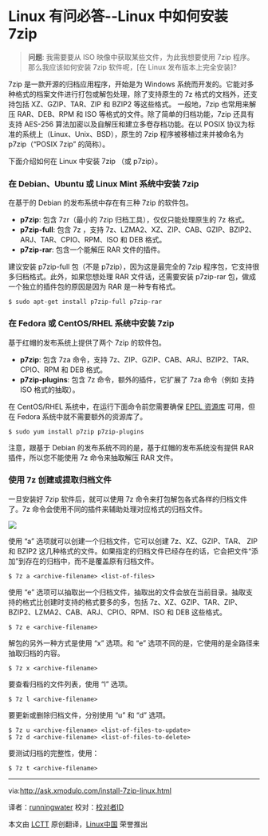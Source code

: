 Linux 有问必答--Linux 中如何安装 7zip 
================================================================================
> **问题**: 我需要要从 ISO 映像中获取某些文件，为此我想要使用 7zip 程序。那么我应该如何安装 7zip 软件呢，[在 Linux 发布版本上完全安装]? 

7zip 是一款开源的归档应用程序，开始是为 Windows 系统而开发的。它能对多种格式的档案文件进行打包或解包处理，除了支持原生的 7z 格式的文档外，还支持包括 XZ、GZIP、TAR、ZIP 和 BZIP2 等这些格式。 一般地，7zip 也常用来解压 RAR、DEB、RPM 和 ISO 等格式的文件。除了简单的归档功能，7zip 还具有支持 AES-256 算法加密以及自解压和建立多卷存档功能。在以 POSIX 协议为标准的系统上（Linux、Unix、BSD），原生的 7zip 程序被移植过来并被命名为 p7zip（“POSIX 7zip” 的简称）。

下面介绍如何在 Linux 中安装 7zip （或 p7zip）。

### 在 Debian、Ubuntu 或 Linux Mint 系统中安装 7zip ###

在基于的 Debian 的发布系统中存在有三种 7zip 的软件包。

- **p7zip**: 包含 7zr（最小的 7zip 归档工具），仅仅只能处理原生的 7z 格式。
- **p7zip-full**: 包含 7z ，支持 7z、LZMA2、XZ、ZIP、CAB、GZIP、BZIP2、ARJ、TAR、CPIO、RPM、ISO 和 DEB 格式。
- **p7zip-rar**: 包含一个能解压 RAR 文件的插件。

建议安装 p7zip-full 包（不是 p7zip），因为这是最完全的 7zip 程序包，它支持很多归档格式。此外，如果您想处理 RAR 文件话，还需要安装 p7zip-rar 包，做成一个独立的插件包的原因是因为 RAR 是一种专有格式。

    $ sudo apt-get install p7zip-full p7zip-rar 

### 在 Fedora 或 CentOS/RHEL 系统中安装 7zip ###

基于红帽的发布系统上提供了两个 7zip 的软件包。

- **p7zip**: 包含 7za 命令，支持 7z、ZIP、GZIP、CAB、ARJ、BZIP2、TAR、CPIO、RPM 和 DEB 格式。
- **p7zip-plugins**: 包含 7z 命令，额外的插件，它扩展了 7za 命令（例如 支持 ISO 格式的抽取）。

在 CentOS/RHEL 系统中，在运行下面命令前您需要确保 [EPEL 资源库][1] 可用，但在 Fedora 系统中就不需要额外的资源库了。

    $ sudo yum install p7zip p7zip-plugins 

注意，跟基于 Debian 的发布系统不同的是，基于红帽的发布系统没有提供 RAR 插件，所以您不能使用 7z 命令来抽取解压 RAR 文件。

### 使用 7z 创建或提取归档文件 ###

一旦安装好 7zip 软件后，就可以使用 7z 命令来打包解包各式各样的归档文件了。7z 命令会使用不同的插件来辅助处理对应格式的归档文件。

![](https://farm8.staticflickr.com/7583/15874000610_878a85b06a_b.jpg)

使用 “a” 选项就可以创建一个归档文件，它可以创建 7z、XZ、GZIP、TAR、 ZIP 和 BZIP2 这几种格式的文件。如果指定的归档文件已经存在的话，它会把文件“添加”到存在的归档中，而不是覆盖原有归档文件。

    $ 7z a <archive-filename> <list-of-files> 

使用 “e” 选项可以抽取出一个归档文件，抽取出的文件会放在当前目录。抽取支持的格式比创建时支持的格式要多的多，包括 7z、XZ、GZIP、TAR、ZIP、BZIP2、LZMA2、CAB、ARJ、CPIO、RPM、ISO 和 DEB 这些格式。

    $ 7z e <archive-filename>

解包的另外一种方式是使用 “x” 选项。和 “e” 选项不同的是，它使用的是全路径来抽取归档的内容。

    $ 7z x <archive-filename>

要查看归档的文件列表，使用 “l” 选项。

    $ 7z l <archive-filename>

要更新或删除归档文件，分别使用 “u” 和 “d” 选项。

    $ 7z u <archive-filename> <list-of-files-to-update>
    $ 7z d <archive-filename> <list-of-files-to-delete>

要测试归档的完整性，使用：

    $ 7z t <archive-filename> 

--------------------------------------------------------------------------------

via:http://ask.xmodulo.com/install-7zip-linux.html 

译者：[runningwater](https://github.com/runningwater)
校对：[校对者ID](https://github.com/校对者ID)

本文由 [LCTT](https://github.com/LCTT/TranslateProject) 原创翻译，[Linux中国](http://linux.cn/) 荣誉推出

[1]:http://xmodulo.com/how-to-set-up-epel-repository-on-centos.html